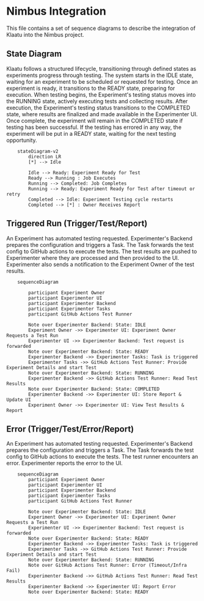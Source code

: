 # Nimbus Integration

This file contains a set of sequence diagrams to describe the integration of Klaatu into the Nimbus project.

## State Diagram

Klaatu follows a structured lifecycle, transitioning through defined states as experiments progress through testing. The system starts in the IDLE state, waiting for an experiment to be scheduled or requested for testing. Once an experiment is ready, it transitions to the READY state, preparing for execution. When testing begins, the Experiment's testing status moves into the RUNNING state, actively executing tests and collecting results. After execution, the Experiment's testing status transitions to the COMPLETED state, where results are finalized and made available in the Experimenter UI. Once complete, the experiment will remain
in the COMPLETED state if testing has been successful. If the testing has errored in any way, the experiment will be put in a READY state, waiting for the next testing opportunity.

```mermaid
    stateDiagram-v2
        direction LR
        [*] --> Idle

        Idle --> Ready: Experiment Ready for Test
        Ready --> Running : Job Executes
        Running --> Completed: Job Completes
        Running --> Ready: Experiment Ready for Test after timeout or retry
        Completed --> Idle: Experiment Testing cycle restarts
        Completed --> [*] : Owner Receives Report

```

## Triggered Run (Trigger/Test/Report)

An Experiment has automated testing requested. Experimenter's Backend prepares the configuration and triggers a Task. The Task forwards the test config to GitHub actions to execute the tests. The test results are pushed to Experimenter where they are processed and then provided to the UI. Experimenter also sends a notification to the Experiment Owner of the test results.

```mermaid
    sequenceDiagram

        participant Experiment Owner
        participant Experimenter UI
        participant Experimenter Backend
        participant Experimenter Tasks
        participant GitHub Actions Test Runner

        Note over Experimenter Backend: State: IDLE
        Experiment Owner ->> Experimenter UI: Experiment Owner Requests a Test Run
        Experimenter UI ->> Experimenter Backend: Test request is forwarded
        Note over Experimenter Backend: State: READY
        Experimenter Backend ->> Experimenter Tasks: Task is triggered
        Experimenter Tasks ->> GitHub Actions Test Runner: Provide Experiment Details and start Test
        Note over Experimenter Backend: State: RUNNING
        Experimenter Backend ->> GitHub Actions Test Runner: Read Test Results
        Note over Experimenter Backend: State: COMPLETED
        Experimenter Backend ->> Experimenter UI: Store Report & Update UI
        Experiment Owner ->> Experimenter UI: View Test Results & Report
```

## Error (Trigger/Test/Error/Report)

An Experiment has automated testing requested. Experimenter's Backend prepares the configuration and triggers a Task. The Task forwards the test config to GitHub actions to execute the tests. The test runner encounters an error. Experimenter reports the error to the UI.

```mermaid
    sequenceDiagram
        participant Experiment Owner
        participant Experimenter UI
        participant Experimenter Backend
        participant Experimenter Tasks
        participant GitHub Actions Test Runner

        Note over Experimenter Backend: State: IDLE
        Experiment Owner ->> Experimenter UI: Experiment Owner Requests a Test Run
        Experimenter UI ->> Experimenter Backend: Test request is forwarded
        Note over Experimenter Backend: State: READY
        Experimenter Backend ->> Experimenter Tasks: Task is triggered
        Experimenter Tasks ->> GitHub Actions Test Runner: Provide Experiment Details and start Test
        Note over Experimenter Backend: State: RUNNING
        Note over GitHub Actions Test Runner: Error (Timeout/Infra Fail)
        Experimenter Backend ->> GitHub Actions Test Runner: Read Test Results
        Experimenter Backend ->> Experimenter UI: Report Error
        Note over Experimenter Backend: State: READY

```
